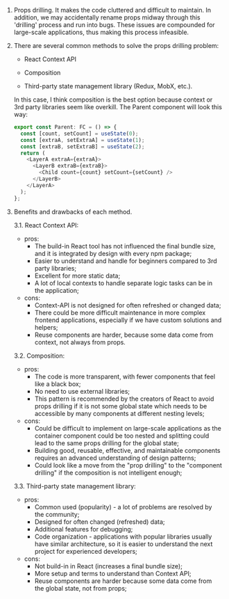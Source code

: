 1) Props drilling. It makes the code cluttered and difficult to maintain. In addition, we may accidentally rename props midway through this 'drilling' process and run into bugs. These issues are compounded for large-scale applications, thus making this process infeasible.

2) There are several common methods to solve the props drilling problem:

    - React Context API

    - Composition

    - Third-party state management library (Redux, MobX, etc.).

    In this case, I think composition is the best option because context or 3rd party libraries seem like overkill. The Parent component will look this way:

    ```js
    export const Parent: FC = () => {
      const [count, setCount] = useState(0);
      const [extraA, setExtraA] = useState(1);
      const [extraB, setExtraB] = useState(2);
      return (
        <LayerA extraA={extraA}>
          <LayerB extraB={extraB}>
            <Child count={count} setCount={setCount} />
          </LayerB>
        </LayerA>
      );
    };
    ```

3) Benefits and drawbacks of each method.

    3.1. React Context API:
      - pros:
          - The build-in React tool has not influenced the final bundle size, and it is integrated by design with every npm package;
          - Easier to understand and handle for beginners compared to 3rd party libraries;
          - Excellent for more static data;
          - A lot of local contexts to handle separate logic tasks can be in the application;
      - cons:
          - Context-API is not designed for often refreshed or changed data;
          - There could be more difficult maintenance in more complex frontend applications, especially if we have custom solutions and helpers;
          - Reuse components are harder, because some data come from context, not always from props.

    3.2. Composition:
      - pros:
          - The code is more transparent, with fewer components that feel like a black box;
          - No need to use external libraries;
          - This pattern is recommended by the creators of React to avoid props drilling if it is not some global state which needs to be accessible by many components at different nesting levels;
      - cons:
          - Could be difficult to implement on large-scale applications as the container component could be too nested and splitting could lead to the same props drilling for the global state;
          - Building good, reusable, effective, and maintainable components requires an advanced understanding of design patterns;
          - Could look like a move from the "prop drilling" to the "component drilling" if the composition is not intelligent enough;
      
    3.3. Third-party state management library:
      - pros:
          - Common used (popularity) - a lot of problems are resolved by the community;
          - Designed for often changed (refreshed) data;
          - Additional features for debugging;
          - Code organization - applications with popular libraries usually have similar architecture, so it is easier to understand the next project for experienced developers;
      - cons:
          - Not build-in in React (increases a final bundle size);
          - More setup and terms to understand than Context API;
          - Reuse components are harder because some data come from the global state, not from props;

